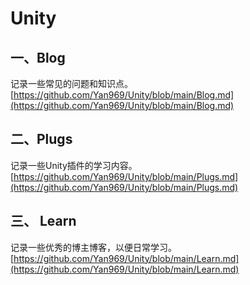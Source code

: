 # Unity  
## 一、Blog  
记录一些常见的问题和知识点。[https://github.com/Yan969/Unity/blob/main/Blog.md](https://github.com/Yan969/Unity/blob/main/Blog.md)
## 二、Plugs  
记录一些Unity插件的学习内容。[https://github.com/Yan969/Unity/blob/main/Plugs.md](https://github.com/Yan969/Unity/blob/main/Plugs.md)
## 三、 Learn
记录一些优秀的博主博客，以便日常学习。[https://github.com/Yan969/Unity/blob/main/Learn.md](https://github.com/Yan969/Unity/blob/main/Learn.md)
